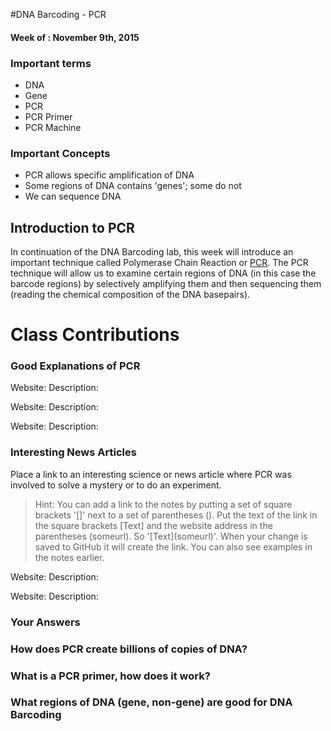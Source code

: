 #DNA Barcoding - PCR
#### Week of : November 9th, 2015

### Important terms

* DNA
* Gene
* PCR
* PCR Primer
* PCR Machine




### Important Concepts
* PCR allows specific amplification of DNA
* Some regions of DNA contains 'genes'; some do not
* We can sequence DNA



## Introduction to PCR

In continuation of the DNA Barcoding lab, this week will introduce an important technique called Polymerase Chain Reaction or [PCR](https://en.wikipedia.org/wiki/Polymerase_chain_reaction). The PCR technique will allow us to examine certain regions of DNA (in this case the barcode regions) by selectively amplifying them and then sequencing them (reading the chemical composition of the DNA basepairs). 

# Class Contributions

### Good Explanations of PCR

Website:
Description:

Website:
Description:

Website:
Description:

### Interesting News Articles

Place a link to an interesting science or news article where PCR was involved to solve a mystery or to do an experiment. 

>Hint: You can add a link to the notes by putting a set of square brackets '[]' next to a set of parentheses (). Put the text of the link in the square brackets [Text] and the website address in the parentheses (someurl). So '\[Text](someurl)'. When your change is saved  to GitHub it will create the link. You can also see examples in the notes earlier. 

Website:
Description:

Website:
Description:

### Your Answers

### How does PCR create billions of copies of DNA?
### What is a PCR primer, how does it work?
### What regions of DNA (gene, non-gene) are good for DNA Barcoding
